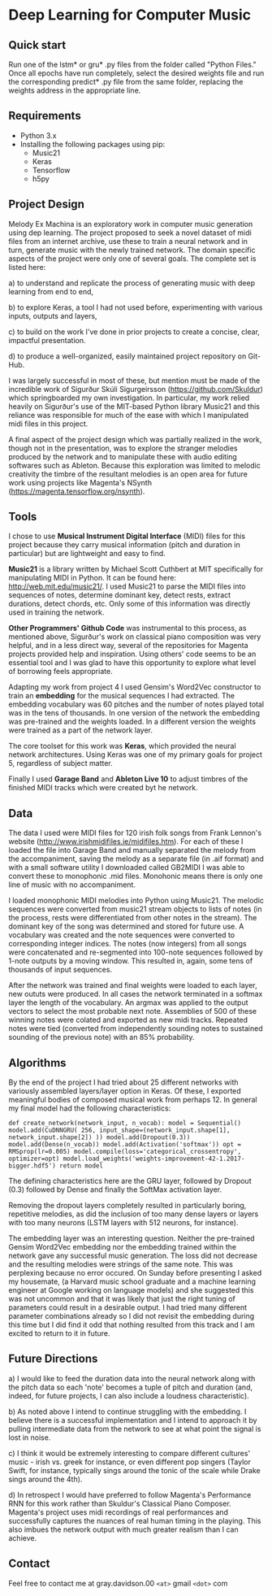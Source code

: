 # Deep Learning for Computer Music

## Quick start
  
Run one of the lstm* or gru* .py files from the folder called "Python Files."  Once all epochs have run completely, select the desired weights file and run the corresponding predict* .py file from the same folder, replacing the weights address in the appropriate line.  

## Requirements

* Python 3.x
* Installing the following packages using pip:
    * Music21
    * Keras
    * Tensorflow
    * h5py
    
## Project Design

Melody Ex Machina is an exploratory work in computer music generation using dep learning.  The project proposed to seek a novel dataset of midi files from an internet archive, use these to train a neural network and in turn, generate music with the newly trained network.  The domain specific aspects of the project were only one of several goals.  The complete set is listed here: 

a) to understand and replicate the process of generating music with deep learning from end to end, 

b) to explore Keras, a tool I had not used before, experimenting with various inputs, outputs and layers, 

c) to build on the work I've done in prior projects to create a concise, clear, impactful presentation.  

d) to produce a well-organized, easily maintained project repository on Git-Hub.  

I was largely successful in most of these, but mention must be made of the incredible work of Sigurður Skúli Sigurgeirsson (https://github.com/Skuldur) which springboarded my own investigation.   In particular, my work relied heavily on Sigurður's use of the MIT-based Python library Music21 and this reliance was responsible for much of the ease with which I manipulated midi files in this project.  

A final aspect of the project design which was partially realized in the work, though not in the presentation, was to explore the stranger melodies produced by the network and to manipulate these with audio editing softwares such as Ableton.  Because this exploration was limited to melodic creativity the timbre of the resultant melodies is an open area for future work using projects like Magenta's NSynth (https://magenta.tensorflow.org/nsynth). 

## Tools

I chose to use __Musical Instrument Digital Interface__ (MIDI) files for this project because they carry musical information (pitch and duration in particular) but are lightweight and easy to find.

__Music21__ is a library written by Michael Scott Cuthbert at MIT specifically for manipulating MIDI in Python.  It can be found here: http://web.mit.edu/music21/.  I used Music21 to parse the MIDI files into sequences of notes, determine dominant key, detect rests, extract durations, detect chords, etc. Only some of this information was directly used in training the network.    


__Other Programmers' Github Code__ was instrumental to this process, as mentioned above, Sigurður's work on classical piano composition was very helpful, and in a less direct way, several of the repositories for Magenta projects provided help and inspiration.  Using others' code seems to be an essential tool and I was glad to have this opportunity to explore what level of borrowing feels appropriate.   

Adapting my work from project 4 I used Gensim's Word2Vec constructor to train an __embedding__ for the musical sequences I had extracted.  The embedding vocabulary was 60 pitches and the number of notes played total was in the tens of thousands.  In one version of the network the embedding was pre-trained and the weights loaded.  In a different version the weights were trained as a part of the network layer.  

The core toolset for this work was __Keras__, which provided the neural network architectures.  Using Keras was one of my primary goals for project 5, regardless of subject matter.  

Finally I used __Garage Band__ and __Ableton Live 10__ to adjust timbres of the finished MIDI tracks which were created byt he network.  

## Data

The data I used were MIDI files for 120 irish folk songs from Frank Lennon's website (http://www.irishmidifiles.ie/midifiles.htm).  For each of these I loaded the file into Garage Band and manually separated the melody from the accompaniment, saving the melody as a separate file (in .aif format) and with a small software utility I downloaded called GB2MIDI I was able to convert these to monophonic .mid files.  Monohonic means there is only one line of music with no accompaniment.  

I loaded monophonic MIDI melodies into Python using Music21.  The melodic sequences were converted from music21 stream objects to lists of notes (in the process, rests were differentiated from other notes in the stream).  The dominant key of the song was determined and stored for future use.  A vocabulary was created and the note sequences were converted to corresponding integer indices.  The notes (now integers) from all songs were concatenated and re-segmented into 100-note sequences followed by 1-note outputs by a moving window.  This resulted in, again, some tens of thousands of input sequences.  

After the network was trained and final weights were loaded to each layer, new oututs were produced.  In all cases the network terminated in a softmax layer the length of the vocabulary.  An argmax was applied to the output vectors to select the most probable next note.  Assemblies of 500 of these winning notes were colated and exported as new midi tracks.  Repeated notes were tied (converted from independently sounding notes to sustained sounding of the previous note) with an 85% probability.  


## Algorithms

By the end of the project I had tried about 25 different networks with variously assembled layers/layer option in Keras.  Of these, I exported meaningful bodies of composed musical work from perhaps 12.  In general my final model had the following characteristics: 

`def create_network(network_input, n_vocab):
    model = Sequential()
    model.add(CuDNNGRU(
        256,
        input_shape=(network_input.shape[1], network_input.shape[2])
    ))
    model.add(Dropout(0.3))
    model.add(Dense(n_vocab))
    model.add(Activation('softmax'))
    opt = RMSprop(lr=0.005)
    model.compile(loss='categorical_crossentropy', optimizer=opt)
    model.load_weights('weights-improvement-42-1.2017-bigger.hdf5')
    return model`

The defining characteristics here are the GRU layer, followed by Dropout (0.3) followed by Dense and finally the SoftMax activation layer.  

Removing the dropout layers completely resulted in particularly boring, repetitive melodies, as did the inclusion of too many dense layers or layers with too many neurons (LSTM layers with 512 neurons, for instance).  

The embedding layer was an interesting question.  Neither the pre-trained Gensim Word2Vec embedding nor the embedding trained within the network gave any successful music generation.  The loss did not decrease and the resulting melodies were strings of the same note.  This was perplexing because no error occured.  On Sunday before presenting I asked my housemate, (a Harvard music school graduate and a machine learning engineer at Google working on language models) and she suggested this was not uncommon and that it was likely that just the right tuning of parameters could result in a desirable output.  I had tried many different parameter combinations already so I did not revisit the embedding during this time but I did find it odd that nothing resulted from this track and I am excited to return to it in future.  

## Future Directions

a) I would like to feed the duration data into the neural network along with the pitch data so each 'note' becomes a tuple of pitch and duration (and, indeed, for future projects, I can also include a loudness characteristic).  

b) As noted above I intend to continue struggling with the embedding.  I believe there is a successful implementation and I intend to approach it by pulling intermediate data from the network to see at what point the signal is lost in noise.  

c) I think it would be extremely interesting to compare different cultures' music - irish vs. greek for instance, or even different pop singers (Taylor Swift, for instance, typically sings around the tonic of the scale while Drake sings around the 4th).

d) In retrospect I would have preferred to follow Magenta's Performance RNN for this work rather than Skuldur's Classical Piano Composer.  Magenta's project uses midi recordings of real performances and successfully captures the nuances of real human timing in the playing.  This also imbues the network output with much greater realism than I can achieve.  



## Contact
Feel free to contact me at gray.davidson.00 `<at>` gmail `<dot>` com
